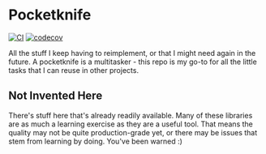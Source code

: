 # Pocketknife

[![CI](https://github.com/miselin/pocketknife/actions/workflows/ci.yml/badge.svg)](https://github.com/miselin/pocketknife/actions/workflows/ci.yml)
[![codecov](https://codecov.io/gh/miselin/pocketknife/graph/badge.svg?token=1ZYQM217XJ)](https://codecov.io/gh/miselin/pocketknife)

All the stuff I keep having to reimplement, or that I might need again in the
future. A pocketknife is a multitasker - this repo is my go-to for all the
little tasks that I can reuse in other projects.

## Not Invented Here

There's stuff here that's already readily available. Many of these libraries
are as much a learning exercise as they are a useful tool. That means the
quality may not be quite production-grade yet, or there may be issues that
stem from learning by doing. You've been warned :)
